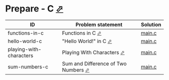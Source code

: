 # Prepare - C [⬀](https://www.hackerrank.com/domains/c)


| ID                      | Problem statement                                                                          | Solution                                 |
|-------------------------|--------------------------------------------------------------------------------------------|------------------------------------------|
| functions-in-c          | Functions in C [⬀](https://www.hackerrank.com/challenges/functions-in-c)                   | [main.c](functions-in-c/main.c)          |
| hello-world-c           | "Hello World!" in C [⬀](https://www.hackerrank.com/challenges/hello-world-c)               | [main.c](hello-world-c/main.c)           |
| playing-with-characters | Playing With Characters [⬀](https://www.hackerrank.com/challenges/playing-with-characters) | [main.c](playing-with-characters/main.c) |
| sum-numbers-c           | Sum and Difference of Two Numbers [⬀](https://www.hackerrank.com/challenges/sum-numbers-c) | [main.c](sum-numbers-c/main.c)           |

